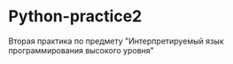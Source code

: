 # Python-practice2
Вторая практика по предмету "Интерпретируемый язык программирования высокого уровня"
